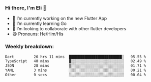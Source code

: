 ### Hi there, I'm Eli 👋
- 🔭 I’m currently working on the new Flutter App
- 🌱 I’m currently learning Go
- 🦄 I’m looking to collaborate with other flutter developers
- 😄 Pronouns: He/Him/His

### Weekly breakdown:
<!--START_SECTION:waka-->

```txt
Dart         26 hrs 11 mins  ████████████████████████░   95.55 %
TypeScript   40 mins         ▓░░░░░░░░░░░░░░░░░░░░░░░░   02.49 %
JSON         28 mins         ▒░░░░░░░░░░░░░░░░░░░░░░░░   01.71 %
YAML         3 mins          ░░░░░░░░░░░░░░░░░░░░░░░░░   00.21 %
Other        0 secs          ░░░░░░░░░░░░░░░░░░░░░░░░░   00.04 %
```

<!--END_SECTION:waka-->
